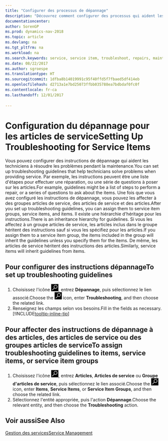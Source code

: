 ```yaml
---
title: "Configurer des processus de dépannage"
description: "Découvrez comment configurer des processus qui aident les conseillers du service clientèle à identifier et à résoudre les problèmes liés aux articles de service."
documentationcenter: 
author: SorenGP
ms.prod: dynamics-nav-2018
ms.topic: article
ms.devlang: na
ms.tgt_pltfrm: na
ms.workload: na
ms.search.keywords: service, service item, troubleshoot, repairs, maintenance
ms.date: 08/22/2017
ms.author: sgroespe
ms.translationtype: HT
ms.sourcegitcommit: 1dfba8b14019991c95f40ffd5f7fbaed5df414eb
ms.openlocfilehash: d2713a1e7bd25073ffbb035788ea7bdbdaf0fc0f
ms.contentlocale: fr-ca
ms.lasthandoff: 12/01/2017

---
```


# <a name="setting-up-troubleshooting-for-service-items"></a><span data-ttu-id="ec4dc-103">Configuration du dépannage pour les articles de service</span><span class="sxs-lookup"><span data-stu-id="ec4dc-103">Setting Up Troubleshooting for Service Items</span></span>
<span data-ttu-id="ec4dc-104">Vous pouvez configurer des instructions de dépannage qui aident les techniciens à résoudre les problèmes pendant la maintenance.</span><span class="sxs-lookup"><span data-stu-id="ec4dc-104">You can set up troubleshooting guidelines that help technicians solve problems when providing service.</span></span> <span data-ttu-id="ec4dc-105">Par exemple, les instructions peuvent être une liste d'étapes pour effectuer une réparation, ou une série de questions à poser sur les articles.</span><span class="sxs-lookup"><span data-stu-id="ec4dc-105">For example, guidelines might be a list of steps to perform a repair, or a series of questions to ask about the items.</span></span> <span data-ttu-id="ec4dc-106">Une fois que vous avez configuré les instructions de dépannage, vous pouvez les affecter à des groupes articles de service, des articles de service et des articles.</span><span class="sxs-lookup"><span data-stu-id="ec4dc-106">After you set up troubleshooting guidelines, you can assign them to service item groups, service items, and items.</span></span> <span data-ttu-id="ec4dc-107">Il existe une hiérarchie d'héritage pour les instructions.</span><span class="sxs-lookup"><span data-stu-id="ec4dc-107">There is an inheritance hierarchy for guidelines.</span></span> <span data-ttu-id="ec4dc-108">Si vous les affectez à un groupe articles de service, les articles inclus dans le groupe héritent des instructions sauf si vous les spécifiez pour les articles.</span><span class="sxs-lookup"><span data-stu-id="ec4dc-108">If you assign them to a service item group, the items included in the group will inherit the guidelines unless you specify them for the items.</span></span> <span data-ttu-id="ec4dc-109">De même, les articles de service héritent des instructions des articles.</span><span class="sxs-lookup"><span data-stu-id="ec4dc-109">Similarly, service items will inherit guidelines from items.</span></span>  

## <a name="to-set-up-troubleshooting-guidelines"></a><span data-ttu-id="ec4dc-110">Pour configurer des instructions dépannage</span><span class="sxs-lookup"><span data-stu-id="ec4dc-110">To set up troubleshooting guidelines</span></span>
1. <span data-ttu-id="ec4dc-111">Choisissez l'icône ![Page ou rapport pour la recherche](media/ui-search/search_small.png "icône Page ou rapport pour la recherche"), entrez **Dépannage**, puis sélectionnez le lien associé.</span><span class="sxs-lookup"><span data-stu-id="ec4dc-111">Choose the ![Search for Page or Report](media/ui-search/search_small.png "Search for Page or Report icon") icon, enter **Troubleshooting**, and then choose the related link.</span></span>  
2. <span data-ttu-id="ec4dc-112">Renseignez les champs selon vos besoins.</span><span class="sxs-lookup"><span data-stu-id="ec4dc-112">Fill in the fields as necessary.</span></span> [!INCLUDE[tooltip-inline-tip](includes/tooltip-inline-tip_md.md)]  

## <a name="to-assign-troubleshooting-guidelines-to-items-service-items-or-service-item-groups"></a><span data-ttu-id="ec4dc-113">Pour affecter des instructions de dépannage à des articles, des articles de service ou des groupes articles de service</span><span class="sxs-lookup"><span data-stu-id="ec4dc-113">To assign troubleshooting guidelines to items, service items, or service item groups</span></span>
1. <span data-ttu-id="ec4dc-114">Choisissez l'icône ![Page ou rapport pour la recherche](media/ui-search/search_small.png "icône Page ou rapport pour la recherche"), entrez **Articles**, **Articles de service** ou **Groupe d'articles de service**, puis sélectionnez le lien associé.</span><span class="sxs-lookup"><span data-stu-id="ec4dc-114">Choose the ![Search for Page or Report](media/ui-search/search_small.png "Search for Page or Report icon") icon, enter **Items**, **Service Items**, or **Service Item Groups**, and then choose the related link.</span></span>  
2. <span data-ttu-id="ec4dc-115">Sélectionnez l'entité appropriée, puis l'action **Dépannage**.</span><span class="sxs-lookup"><span data-stu-id="ec4dc-115">Choose the relevant entity, and then choose the **Troubleshooting** action.</span></span>  

## <a name="see-also"></a><span data-ttu-id="ec4dc-116">Voir aussi</span><span class="sxs-lookup"><span data-stu-id="ec4dc-116">See Also</span></span>
[<span data-ttu-id="ec4dc-117">Gestion des services</span><span class="sxs-lookup"><span data-stu-id="ec4dc-117">Service Management</span></span>](service-service.md)
